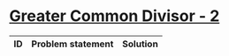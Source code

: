 # [Greater Common Divisor - 2](https://www.e-olymp.com/en/contests/8903)


| ID | Problem statement | Solution |
|----|-------------------|----------|


